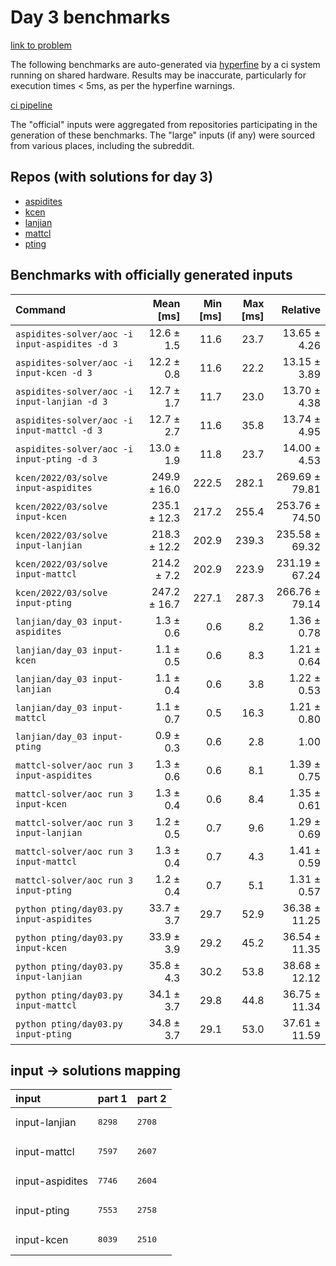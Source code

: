 # Day 3 benchmarks

[link to problem](http://adventofcode.com/2022/day/3)

The following benchmarks are auto-generated via [hyperfine](https://github.com/sharkdp/hyperfine) by a ci system running on shared hardware. Results may be inaccurate, particularly for execution times < 5ms, as per the hyperfine warnings.

[ci pipeline](http://ci.papercode.net:8080/teams/aoc2022/pipelines/aoc-compare-2022)

The "official" inputs were aggregated from repositories participating in the generation of these benchmarks. The "large" inputs (if any) were sourced from various places, including the subreddit.

## Repos (with solutions for day 3)


- [aspidites](https://github.com/aspidites/aoc2022)
- [kcen](https://github.com/kcen/AdventOfCode)
- [lanjian](https://github.com/LanJian/aoc-2022)
- [mattcl](https://github.com/mattcl/aoc2022)
- [pting](https://github.com/pting/aoc2022)

## Benchmarks with officially generated inputs
| Command | Mean [ms] | Min [ms] | Max [ms] | Relative |
|:---|---:|---:|---:|---:|
| `aspidites-solver/aoc -i input-aspidites -d 3` | 12.6 ± 1.5 | 11.6 | 23.7 | 13.65 ± 4.26 |
| `aspidites-solver/aoc -i input-kcen -d 3` | 12.2 ± 0.8 | 11.6 | 22.2 | 13.15 ± 3.89 |
| `aspidites-solver/aoc -i input-lanjian -d 3` | 12.7 ± 1.7 | 11.7 | 23.0 | 13.70 ± 4.38 |
| `aspidites-solver/aoc -i input-mattcl -d 3` | 12.7 ± 2.7 | 11.6 | 35.8 | 13.74 ± 4.95 |
| `aspidites-solver/aoc -i input-pting -d 3` | 13.0 ± 1.9 | 11.8 | 23.7 | 14.00 ± 4.53 |
| `kcen/2022/03/solve input-aspidites` | 249.9 ± 16.0 | 222.5 | 282.1 | 269.69 ± 79.81 |
| `kcen/2022/03/solve input-kcen` | 235.1 ± 12.3 | 217.2 | 255.4 | 253.76 ± 74.50 |
| `kcen/2022/03/solve input-lanjian` | 218.3 ± 12.2 | 202.9 | 239.3 | 235.58 ± 69.32 |
| `kcen/2022/03/solve input-mattcl` | 214.2 ± 7.2 | 202.9 | 223.9 | 231.19 ± 67.24 |
| `kcen/2022/03/solve input-pting` | 247.2 ± 16.7 | 227.1 | 287.3 | 266.76 ± 79.14 |
| `lanjian/day_03 input-aspidites` | 1.3 ± 0.6 | 0.6 | 8.2 | 1.36 ± 0.78 |
| `lanjian/day_03 input-kcen` | 1.1 ± 0.5 | 0.6 | 8.3 | 1.21 ± 0.64 |
| `lanjian/day_03 input-lanjian` | 1.1 ± 0.4 | 0.6 | 3.8 | 1.22 ± 0.53 |
| `lanjian/day_03 input-mattcl` | 1.1 ± 0.7 | 0.5 | 16.3 | 1.21 ± 0.80 |
| `lanjian/day_03 input-pting` | 0.9 ± 0.3 | 0.6 | 2.8 | 1.00 |
| `mattcl-solver/aoc run 3 input-aspidites` | 1.3 ± 0.6 | 0.6 | 8.1 | 1.39 ± 0.75 |
| `mattcl-solver/aoc run 3 input-kcen` | 1.3 ± 0.4 | 0.6 | 8.4 | 1.35 ± 0.61 |
| `mattcl-solver/aoc run 3 input-lanjian` | 1.2 ± 0.5 | 0.7 | 9.6 | 1.29 ± 0.69 |
| `mattcl-solver/aoc run 3 input-mattcl` | 1.3 ± 0.4 | 0.7 | 4.3 | 1.41 ± 0.59 |
| `mattcl-solver/aoc run 3 input-pting` | 1.2 ± 0.4 | 0.7 | 5.1 | 1.31 ± 0.57 |
| `python pting/day03.py input-aspidites` | 33.7 ± 3.7 | 29.7 | 52.9 | 36.38 ± 11.25 |
| `python pting/day03.py input-kcen` | 33.9 ± 3.9 | 29.2 | 45.2 | 36.54 ± 11.35 |
| `python pting/day03.py input-lanjian` | 35.8 ± 4.3 | 30.2 | 53.8 | 38.68 ± 12.12 |
| `python pting/day03.py input-mattcl` | 34.1 ± 3.7 | 29.8 | 44.8 | 36.75 ± 11.34 |
| `python pting/day03.py input-pting` | 34.8 ± 3.7 | 29.1 | 53.0 | 37.61 ± 11.59 |

## input -> solutions mapping
|input|part 1|part 2|
|:---|:---|:---|
|input-lanjian|<pre>8298</pre>|<pre>2708</pre>|
|input-mattcl|<pre>7597</pre>|<pre>2607</pre>|
|input-aspidites|<pre>7746</pre>|<pre>2604</pre>|
|input-pting|<pre>7553</pre>|<pre>2758</pre>|
|input-kcen|<pre>8039</pre>|<pre>2510</pre>|
